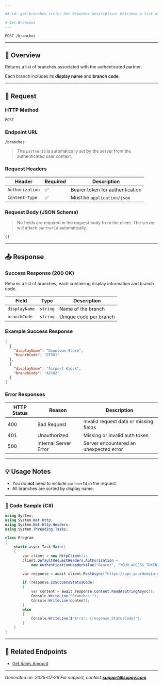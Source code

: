 ```yaml
---

## id: get-branches title: Get Branches description: Retrieve a list of branches for the authenticated partner.

# Get Branches
---
```


`POST /branches`

---

## 🚀 Overview

Returns a list of branches associated with the authenticated partner.

Each branch includes its **display name** and **branch code**.

---

## 📅 Request

### HTTP Method

`POST`

### Endpoint URL

```http
/branches
```

> The `partnerId` is automatically set by the server from the authenticated user context.

### Request Headers

| Header          | Required | Description                     |
| --------------- | -------- | ------------------------------- |
| `Authorization` | ✅        | Bearer token for authentication |
| `Content-Type`  | ✅        | Must be `application/json`      |

### Request Body (JSON Schema)

> No fields are required in the request body from the client. The server will attach `partnerId` automatically.

```json
{}
```

---

## 📤 Response

### Success Response (200 OK)

Returns a list of branches, each containing display information and branch code.

| Field         | Type     | Description            |
| ------------- | -------- | ---------------------- |
| `displayName` | `string` | Name of the branch     |
| `branchCode`  | `string` | Unique code per branch |

### Example Success Response

```json
[
  {
    "displayName": "Downtown Store",
    "branchCode": "DT001"
  },
  {
    "displayName": "Airport Kiosk",
    "branchCode": "AIR02"
  }
]
```

### Error Responses

| HTTP Status | Reason                | Description                            |
| ----------- | --------------------- | -------------------------------------- |
| 400         | Bad Request           | Invalid request data or missing fields |
| 401         | Unauthorized          | Missing or invalid auth token          |
| 500         | Internal Server Error | Server encountered an unexpected error |

---

## 💡 Usage Notes

* You do **not** need to include `partnerId` in the request.
* All branches are sorted by display name.

---

<div style={{ display: 'flex', justifyContent: 'flex-end' }}>
  <div style={{ width: '40%', fontSize: '0.8rem', background: '#f5f7fa', padding: '1rem', borderRadius: '8px', boxShadow: '0 0 8px rgba(0,0,0,0.05)', border: '1px solid #e0e0e0' }}>

### 🔧 Code Sample (C#)

```csharp
using System;
using System.Net.Http;
using System.Net.Http.Headers;
using System.Threading.Tasks;

class Program
{
    static async Task Main()
    {
        var client = new HttpClient();
        client.DefaultRequestHeaders.Authorization =
            new AuthenticationHeaderValue("Bearer", "YOUR_ACCESS_TOKEN");

        var response = await client.PostAsync("https://api.yourdomain.com/branches", null);

        if (response.IsSuccessStatusCode)
        {
            var content = await response.Content.ReadAsStringAsync();
            Console.WriteLine("Branches:");
            Console.WriteLine(content);
        }
        else
        {
            Console.WriteLine($"Error: {response.StatusCode}");
        }
    }
}
```

  </div>
</div>

---

## 🔗 Related Endpoints

* [Get Sales Amount](./get-sales-amount)

---

*Generated on: 2025-07-26*
*For support, contact **[support@suppy.com](mailto:support@yourcompany.com)***

